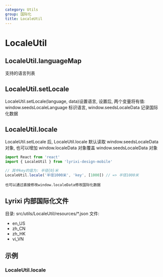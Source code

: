 ```yaml
---
category: Utils
group: 国际化
title: LocaleUtil
---
```


# LocaleUtil

## LocaleUtil.languageMap

支持的语言列表

## LocaleUtil.setLocale

LocaleUtil.setLocale(language, data)设置语言, 设置后, 两个变量将有值: window.seedsLocaleLanguage 标识语言, window.seedsLocaleData 记录国际化数据

## LocaleUtil.locale

LocaleUtil.setLocale 后, LocaleUtil.locale 默认读取 window.seedsLocaleData 对象, 也可以增加 window.localeData 对象覆盖 window.seedsLocaleData 对象

```javascript
import React from 'react'
import { LocaleUtil } from 'lyrixi-design-mobile'

// 其中key的值为: 半径{0}米
LocaleUtil.locale('半径1000米', 'key', [1000]) // => 半径1000米
```

`也可以通过直接修改window.localeData修改国际化数据`

## Lyrixi 内部国际化文件

目录: src/utils/LocaleUtil/resources/\*.json
文件:

- en_US
- zh_CN
- zh_HK
- vi_VN

## 示例

### LocaleUtil.locale

<code src="./demos/locale/index.jsx"></code>
